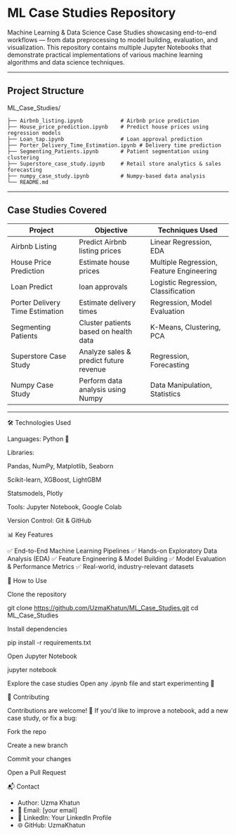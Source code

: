 #  ML Case Studies Repository

Machine Learning & Data Science Case Studies showcasing end-to-end workflows — from data preprocessing to model building, evaluation, and visualization.
This repository contains multiple Jupyter Notebooks that demonstrate practical implementations of various machine learning algorithms and data science techniques.

---

## Project Structure
ML_Case_Studies/
```
├── Airbnb_listing.ipynb            # Airbnb price prediction
├── House_price_prediction.ipynb    # Predict house prices using regression models
├── Loan_tap.ipynb                  # Loan approval prediction
├── Porter_Delivery_Time_Estimation.ipynb # Delivery time prediction
├── Segmenting_Patients.ipynb       # Patient segmentation using clustering
├── Superstore_case_study.ipynb     # Retail store analytics & sales forecasting
├── numpy_case_study.ipynb          # Numpy-based data analysis
└── README.md
```

---

## Case Studies Covered

|Project	|Objective	|Techniques Used|
|----------|--------------|------------|
|Airbnb Listing	|Predict Airbnb listing prices	|Linear Regression, EDA|
|House Price Prediction|	Estimate house prices|	Multiple Regression, Feature Engineering|
|Loan	Predict |loan approvals	|Logistic Regression, Classification|
|Porter Delivery Time Estimation|	Estimate delivery times|	Regression, Model Evaluation|
|Segmenting Patients|	Cluster patients based on health data|	K-Means, Clustering, PCA|
|Superstore Case Study	|Analyze sales & predict future revenue	|Regression, Forecasting|
|Numpy Case Study	|Perform data analysis using Numpy|	Data Manipulation, Statistics|

---

🛠 Technologies Used

Languages: Python 🐍

Libraries:

Pandas, NumPy, Matplotlib, Seaborn

Scikit-learn, XGBoost, LightGBM

Statsmodels, Plotly

Tools: Jupyter Notebook, Google Colab

Version Control: Git & GitHub

📊 Key Features

✅ End-to-End Machine Learning Pipelines
✅ Hands-on Exploratory Data Analysis (EDA)
✅ Feature Engineering & Model Building
✅ Model Evaluation & Performance Metrics
✅ Real-world, industry-relevant datasets

🚀 How to Use

Clone the repository

git clone https://github.com/UzmaKhatun/ML_Case_Studies.git
cd ML_Case_Studies


Install dependencies

pip install -r requirements.txt


Open Jupyter Notebook

jupyter notebook


Explore the case studies
Open any .ipynb file and start experimenting 🚀

🤝 Contributing

Contributions are welcome! 🎉
If you'd like to improve a notebook, add a new case study, or fix a bug:

Fork the repo

Create a new branch

Commit your changes

Open a Pull Request

📬 Contact

- Author: Uzma Khatun
- 📧 Email: [your email]
- 🔗 LinkedIn: Your LinkedIn Profile
- 🌐 GitHub: UzmaKhatun
